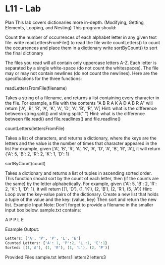 # L11 - Lab

Plan
This lab covers dictionaries more in-depth. (Modifying, Getting Elements, Looping, and Nesting)
This program should:

Count the number of occurrences of each alphabet letter in any given text file.
write readLettersFromFile() to read the file
write countLetters() to count the occurrences and place them in a dictionary
write sortByCount() to sort the final dictionary

The files you read will all contain only uppercase letters A-Z. Each letter is separated by a single white-space (do not count the whitespaces). The file may or may not contain newlines (do not count the newlines).
Here are the specifications for the three functions:

readLettersFromFile(filename)

Takes a string of a filename, and returns a list containing every character in the file.
For example, a file with the contents "A B R A K A D A B R A" will return ['A', 'B', 'R', 'A', 'K', 'A', 'D', 'A', 'B', 'R', 'A']
Hint: what is the difference between string.split() and string.split(" ")
Hint: what is the difference between file.read() and file.readlines() and file.readline()

countLetters(lettersFromFile)

Takes a list of characters, and returns a dictionary, where the keys are the letters and the value is the number of times that character appeared in the list
For example, given ['A', 'B', 'R', 'A', 'K', 'A', 'D', 'A', 'B', 'R', 'A'], it will return {'A': 5, 'B': 2, 'R': 2, 'K': 1, 'D': 1}

sortByCount(count)

Takes a dictionary and returns a list of tuples in ascending sorted order. This function should sort by the count of each letter, then (if the counts are the same) by the letter alphabetically.
For example, given {'A': 5, 'B': 2, 'R': 2, 'K': 1, 'D': 1}, it will return [(1, 'D'), (1, 'K'), (2, 'B'), (2, 'R'), (5, 'A')]
Hint:
Loop over the key-value pairs of the dictionary.
Create a new list that holds a tuple of the value and the key: (value, key)
Then sort and return the new list.
Example Input
Note: Don't forget to provide a filename in the smaller input box below.
sample.txt contains:

A P P L E

Example Output:

```python
Letters: ['A', 'P', 'P', 'L', 'E']
Counted Letters: {'A': 1, 'P':2, 'L':1, 'E':1}
Sorted: [(1,'A'), (1, 'E'), (1, 'L'), (2, 'P')]
```

Provided Files
sample.txt
letters1
letters2
letters3
